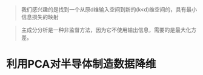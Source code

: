 > 我们感兴趣的是找到一个从原d维输入空间到新的(k<d)维空间的，具有最小信息损失的映射

> 主成分分析是一种非监督方法，因为它不使用输出信息，需要的是最大化方差。


# 利用PCA对半导体制造数据降维
